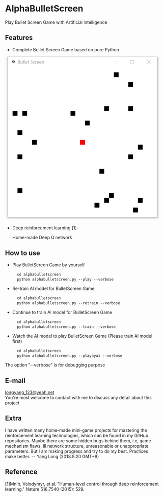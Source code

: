 # AlphaBulletScreen
Play Bullet Screen Game with Artificial Intelligence

## Features
+ Complete Bullet Screen Game based on pure Python

![](./pics/bulletscreen.png)

+ Deep reinforcement learning [1]:

    Home-made Deep Q network

## How to use 
+ Play BulletScreen Game by yourself

        cd alphabulletscreen
        python alphabulletscreen.py --play --verbose

+ Re-train AI model for BulletScreen Game
        
        cd alphabulletscreen
        python alphabulletscreen.py --retrain --verbose

+ Continue to train AI model for BulletScreen Game
        
        cd alphabulletscreen
        python alphabulletscreen.py --train --verbose

+ Watch the AI model to play BulletScreen Game (Please train AI model first)

        cd alphabulletscreen
        python alphabulletscreen.py --playbyai --verbose

The option "--verbose" is for debugging purpose

## E-mail
longyang_123@yeah.net  
You're most welcome to contact with me to discuss any detail about this project

## Extra
I have written many home-made mini-game projects for mastering the reinforcement learning technologies, which can be found in my GitHub repositories. Maybe there are some hidden bugs behind them, i.e, game mechanism flaws, ill network structure, unreasonable or unappropriate parameters. But I am making progress and try to do my best. Practices make better. -- Yang Long (2018.9.20 GMT+8)

## Reference
[1]Mnih, Volodymyr, et al. "Human-level control through deep reinforcement learning." Nature 518.7540 (2015): 529.